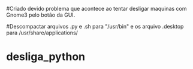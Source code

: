 #Criado devido problema que acontece ao tentar desligar maquinas com Gnome3 pelo botão da GUI.

#Descompactar arquivos .py e .sh para "/usr/bin" e os arquivo .desktop para /usr/share/applications/

# desliga_python

